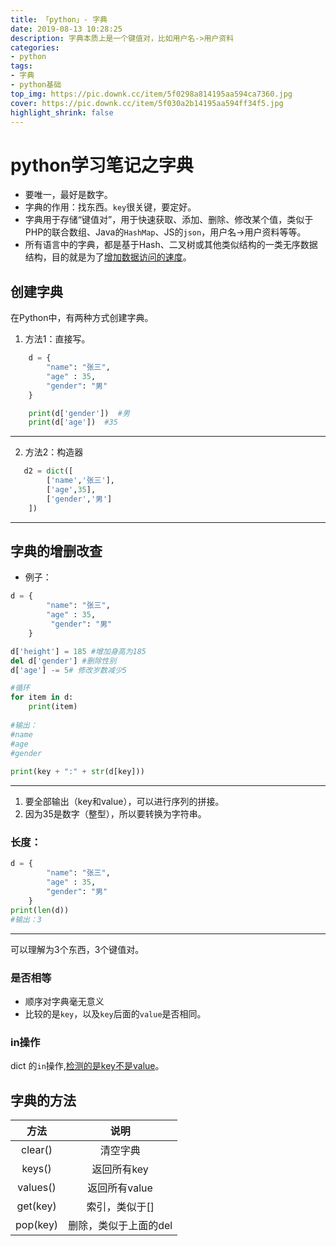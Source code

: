 ```yaml
---
title: 「python」- 字典
date: 2019-08-13 10:28:25
description: 字典本质上是一个键值对，比如用户名->用户资料
categories: 
- python
tags:
- 字典
- python基础
top_img: https://pic.downk.cc/item/5f0298a814195aa594ca7360.jpg
cover: https://pic.downk.cc/item/5f030a2b14195aa594ff34f5.jpg
highlight_shrink: false
---
```


# python学习笔记之字典
+ 要唯一，最好是数字。
+ 字典的作用：找东西。`key`很关键，要定好。
+ 字典用于存储“键值对”，用于快速获取、添加、删除、修改某个值，类似于PHP的联合数组、Java的`HashMap`、JS的`json`，用户名->用户资料等等。
+ 所有语言中的字典，都是基于Hash、二叉树或其他类似结构的一类无序数据结构，目的就是为了<u>增加数据访问的速度</u>。

## 创建字典
在Python中，有两种方式创建字典。

1. 方法1：直接写。
```python
    d = {
        "name": "张三",
        "age" : 35,
        "gender": "男"
    }

    print(d['gender'])  #男
    print(d['age'])  #35
```
---

2. 方法2：构造器
```python
   d2 = dict([
        ['name','张三'],
        ['age',35],
        ['gender','男']
    ])
```
---

## 字典的增删改查

+ 例子：
```python
d = {
        "name": "张三",
        "age" : 35,
         "gender": "男"
    }

d['height'] = 185 #增加身高为185
del d['gender'] #删除性别
d['age'] -= 5# 修改岁数减少5

#循环
for item in d:
    print(item)
    
#输出：
#name 
#age
#gender
            
print(key + ":" + str(d[key]))
```
---


1. 要全部输出（key和value），可以进行序列的拼接。
2. 因为35是数字（整型），所以要转换为字符串。

### 长度：
```python
d = {
        "name": "张三",
        "age" : 35,
        "gender": "男"
    }
print(len(d))
#输出：3
```
---

可以理解为3个东西，3个键值对。


### 是否相等
+ 顺序对字典毫无意义  
+ 比较的是`key`，以及`key`后面的`value`是否相同。


### in操作
dict 的`in`操作,<u>检测的是key不是value</u>。

## 字典的方法

|方法|说明|
|:----:|:----:|
|clear() |   清空字典|
|keys()  |   返回所有key |    
|values() |  返回所有value|    
|get(key) |  索引，类似于[]|
|pop(key) |  删除，类似于上面的del|




    





